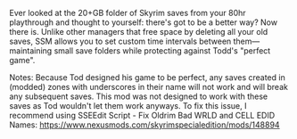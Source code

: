 Ever looked at the 20+GB folder of Skyrim saves from your 80hr playthrough and thought to yourself: there's got to be a better way? Now there is.
Unlike other managers that free space by deleting all your old saves, SSM allows you to set custom time intervals between them—maintaining small save folders while protecting against Todd's "perfect game".

Notes:
    Because Tod designed his game to be perfect, any saves created in (modded) zones with underscores in their name
    will not work and will break any subsequent saves.
    This mod was not designed to work with these saves as Tod wouldn't let them work anyways.
    To fix this issue, I recommend using SSEEdit Script - Fix Oldrim Bad WRLD and CELL EDID Names: https://www.nexusmods.com/skyrimspecialedition/mods/148894
